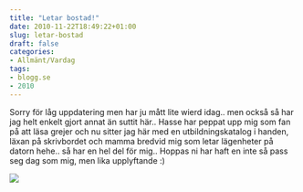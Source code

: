 ```yaml
---
title: "Letar bostad!"
date: 2010-11-22T18:49:22+01:00
slug: letar-bostad
draft: false
categories:
- Allmänt/Vardag
tags:
- blogg.se
- 2010
---
```

Sorry för låg uppdatering men har ju mått lite wierd idag.. men också så har jag helt enkelt gjort annat än suttit här.. Hasse har peppat upp mig som fan på att läsa grejer och nu sitter jag här med en utbildningskatalog i handen, läxan på skrivbordet och mamma bredvid mig som letar lägenheter på datorn hehe.. så har en hel del för mig.. Hoppas ni har haft en inte så pass seg dag som mig, men lika upplyftande :)  
  
  
![](/assets/images/blogg.se/dsc07944_118339939.jpg)